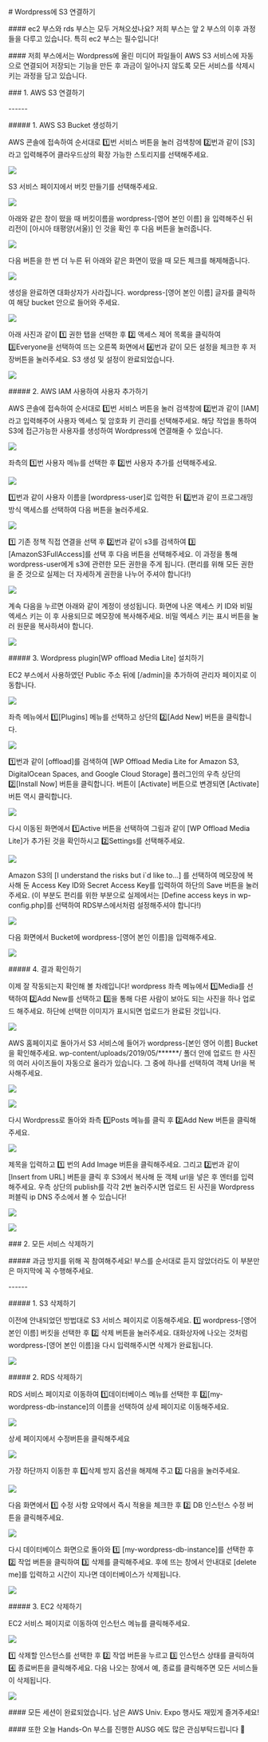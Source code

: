 \# Wordpress에 S3 연결하기

\#### ec2 부스와 rds 부스는 모두 거쳐오셨나요? 저희 부스는 앞 2 부스의 이후 과정들을 다루고 있습니다. 특히 ec2 부스는 필수입니다!

\#### 저희 부스에서는 Wordpress에 올린 미디어 파일들이 AWS S3 서비스에 자동으로 연결되어 저장되는 기능을 만든 후 과금이 일어나지 않도록 모든 서비스를 삭제시키는 과정을 담고 있습니다.



\### 1. AWS S3 연결하기

\------

\##### 1. AWS S3 Bucket 생성하기

AWS 콘솔에 접속하여 순서대로 1️⃣번 서비스 버튼을 눌러 검색창에 2️⃣번과 같이 [S3] 라고 입력해주어 클라우드상의 확장 가능한 스토리지를 선택해주세요.

![](</Users/yebonkim/Desktop/folder/ausg/%E1%84%89%E1%85%AE%E1%86%A8%E1%84%86%E1%85%A7%E1%86%BC%E1%84%8B%E1%85%A7%E1%84%83%E1%85%A2Univ/aws-univ-expo/s3/images/s3_1.png>)

S3 서비스 페이지에서 버킷 만들기를 선택해주세요.

![](</Users/yebonkim/Desktop/folder/ausg/%E1%84%89%E1%85%AE%E1%86%A8%E1%84%86%E1%85%A7%E1%86%BC%E1%84%8B%E1%85%A7%E1%84%83%E1%85%A2Univ/aws-univ-expo/s3/images/s3_2.png>)

아래와 같은 창이 떴을 때 버킷이름을 wordpress-[영어 본인 이름] 을 입력해주신 뒤 리전이 [아시아 태평양(서울)] 인 것을 확인 후 다음 버튼을 눌러줍니다. 

![](</Users/yebonkim/Desktop/folder/ausg/%E1%84%89%E1%85%AE%E1%86%A8%E1%84%86%E1%85%A7%E1%86%BC%E1%84%8B%E1%85%A7%E1%84%83%E1%85%A2Univ/aws-univ-expo/s3/images/s3_3.png>)

다음 버튼을 한 번 더 누른 뒤 아래와 같은 화면이 떴을 때 모든 체크를 해제해줍니다.

![](</Users/yebonkim/Desktop/folder/ausg/%E1%84%89%E1%85%AE%E1%86%A8%E1%84%86%E1%85%A7%E1%86%BC%E1%84%8B%E1%85%A7%E1%84%83%E1%85%A2Univ/aws-univ-expo/s3/images/s3_4.png>)

생성을 완료하면 대화상자가 사라집니다. wordpress-[영어 본인 이름] 글자를 클릭하여 해당 bucket 안으로 들어와 주세요.

![](</Users/yebonkim/Desktop/folder/ausg/%E1%84%89%E1%85%AE%E1%86%A8%E1%84%86%E1%85%A7%E1%86%BC%E1%84%8B%E1%85%A7%E1%84%83%E1%85%A2Univ/aws-univ-expo/s3/images/s3_5.png>)

아래 사진과 같이 1️⃣ 권한 탭을 선택한 후 2️⃣ 액세스 제어 목록을 클릭하여 3️⃣Everyone을 선택하여 뜨는 오른쪽 화면에서 4️⃣번과 같이 모든 설정을 체크한 후 저장버튼을 눌러주세요. S3 생성 및 설정이 완료되었습니다.

![](</Users/yebonkim/Desktop/folder/ausg/%E1%84%89%E1%85%AE%E1%86%A8%E1%84%86%E1%85%A7%E1%86%BC%E1%84%8B%E1%85%A7%E1%84%83%E1%85%A2Univ/aws-univ-expo/s3/images/s3_6.png>)

\##### 2. AWS IAM 사용하여 사용자 추가하기

AWS 콘솔에 접속하여 순서대로 1️⃣번 서비스 버튼을 눌러 검색창에 2️⃣번과 같이 [IAM] 라고 입력해주어 사용자 엑세스 및 암호화 키 관리를 선택해주세요. 해당 작업을 통하여 S3에 접근가능한 사용자를 생성하여 Wordpress에 연결해줄 수 있습니다.

![](</Users/yebonkim/Desktop/folder/ausg/%E1%84%89%E1%85%AE%E1%86%A8%E1%84%86%E1%85%A7%E1%86%BC%E1%84%8B%E1%85%A7%E1%84%83%E1%85%A2Univ/aws-univ-expo/s3/images/iam_1.png>)

좌측의 1️⃣번 사용자 메뉴를 선택한 후 2️⃣번 사용자 추가를 선택해주세요.

![](</Users/yebonkim/Desktop/folder/ausg/%E1%84%89%E1%85%AE%E1%86%A8%E1%84%86%E1%85%A7%E1%86%BC%E1%84%8B%E1%85%A7%E1%84%83%E1%85%A2Univ/aws-univ-expo/s3/images/iam_2.png>)

1️⃣번과 같이 사용자 이름을 [wordpress-user]로 입력한 뒤 2️⃣번과 같이 프로그래밍 방식 액세스를 선택하여 다음 버튼을 눌러주세요.

![](</Users/yebonkim/Desktop/folder/ausg/%E1%84%89%E1%85%AE%E1%86%A8%E1%84%86%E1%85%A7%E1%86%BC%E1%84%8B%E1%85%A7%E1%84%83%E1%85%A2Univ/aws-univ-expo/s3/images/iam_3.png>)

1️⃣ 기존 정책 직접 연결을 선택 후 2️⃣번과 같이 s3를 검색하여 3️⃣ [AmazonS3FullAccess]를 선택 후 다음 버튼을 선택해주세요. 이 과정을 통해 wordpress-user에게 s3에 관련한 모든 권한을 주게 됩니다. (편리를 위해 모든 권한을 준 것으로 실제는 더 자세하게 권한을 나누어 주셔야 합니다!)

![](</Users/yebonkim/Desktop/folder/ausg/%E1%84%89%E1%85%AE%E1%86%A8%E1%84%86%E1%85%A7%E1%86%BC%E1%84%8B%E1%85%A7%E1%84%83%E1%85%A2Univ/aws-univ-expo/s3/images/iam_4.png>)

계속 다음을 누르면 아래와 같이 계정이 생성됩니다. 화면에 나온 액세스 키 ID와 비밀 엑세스 키는 이 후 사용되므로 메모장에 복사해주세요. 비밀 엑세스 키는 표시 버튼을 눌러 원문을 복사하셔야 합니다.

![](</Users/yebonkim/Desktop/folder/ausg/%E1%84%89%E1%85%AE%E1%86%A8%E1%84%86%E1%85%A7%E1%86%BC%E1%84%8B%E1%85%A7%E1%84%83%E1%85%A2Univ/aws-univ-expo/s3/images/iam_5.png>)

\##### 3. Wordpress plugin[WP offload Media Lite] 설치하기

EC2 부스에서 사용하였던 Public 주소 뒤에 [/admin]을 추가하여 관리자 페이지로 이동합니다.

![](</Users/yebonkim/Desktop/folder/ausg/%E1%84%89%E1%85%AE%E1%86%A8%E1%84%86%E1%85%A7%E1%86%BC%E1%84%8B%E1%85%A7%E1%84%83%E1%85%A2Univ/aws-univ-expo/s3/images/wp_1.png>)

좌측 메뉴에서 1️⃣[Plugins] 메뉴를 선택하고 상단의 2️⃣[Add New] 버튼을 클릭합니다.

![](/Users/yebonkim/Desktop/folder/ausg/%E1%84%89%E1%85%AE%E1%86%A8%E1%84%86%E1%85%A7%E1%86%BC%E1%84%8B%E1%85%A7%E1%84%83%E1%85%A2Univ/aws-univ-expo/s3/images/wp_2.png)

1️⃣번과 같이 [offload]를 검색하여 [WP Offload Media Lite for Amazon S3, DigitalOcean Spaces, and Google Cloud Storage] 플러그인의 우측 상단의 2️⃣[Install Now] 버튼을 클릭합니다. 버튼이 [Activate] 버튼으로 변경되면 [Activate] 버튼 역시 클릭합니다.

![](/Users/yebonkim/Desktop/folder/ausg/%E1%84%89%E1%85%AE%E1%86%A8%E1%84%86%E1%85%A7%E1%86%BC%E1%84%8B%E1%85%A7%E1%84%83%E1%85%A2Univ/aws-univ-expo/s3/images/wp_3.png)

다시 이동된 화면에서 1️⃣Active 버튼을 선택하여 그림과 같이 [WP Offload Media Lite]가 추가된 것을 확인하시고 2️⃣Settings를 선택해주세요.

![](/Users/yebonkim/Desktop/folder/ausg/%E1%84%89%E1%85%AE%E1%86%A8%E1%84%86%E1%85%A7%E1%86%BC%E1%84%8B%E1%85%A7%E1%84%83%E1%85%A2Univ/aws-univ-expo/s3/images/wp_4.png)

Amazon S3의 [I understand the risks but i`d like to...] 를 선택하여 메모장에 복사해 둔 Access Key ID와 Secret Access Key를 입력하여 하단의 Save 버튼을 눌러주세요. (이 부분도 편리를 위한 부분으로 실제에서는 [Define access keys in wp-config.php]를 선택하여 RDS부스에서처럼 설정해주셔야 합니다!)

![](/Users/yebonkim/Desktop/folder/ausg/%E1%84%89%E1%85%AE%E1%86%A8%E1%84%86%E1%85%A7%E1%86%BC%E1%84%8B%E1%85%A7%E1%84%83%E1%85%A2Univ/aws-univ-expo/s3/images/wp_5.png)

다음 화면에서 Bucket에 wordpress-[영어 본인 이름]을 입력해주세요.

![](/Users/yebonkim/Desktop/folder/ausg/%E1%84%89%E1%85%AE%E1%86%A8%E1%84%86%E1%85%A7%E1%86%BC%E1%84%8B%E1%85%A7%E1%84%83%E1%85%A2Univ/aws-univ-expo/s3/images/wp_6.png)

\##### 4. 결과 확인하기

이제 잘 작동되는지 확인해 볼 차례입니다!  wordpress 좌측 메뉴에서 1️⃣Media를 선택하여 2️⃣Add New를 선택하고 3️⃣을 통해 다른 사람이 보아도 되는 사진을 하나 업로드 해주세요. 하단에 선택한 이미지가 표시되면 업로드가 완료된 것입니다.

![](/Users/yebonkim/Desktop/folder/ausg/%E1%84%89%E1%85%AE%E1%86%A8%E1%84%86%E1%85%A7%E1%86%BC%E1%84%8B%E1%85%A7%E1%84%83%E1%85%A2Univ/aws-univ-expo/s3/images/check_1.png)

AWS 홈페이지로 돌아가서 S3 서비스에 들어가 wordpress-[본인 영어 이름] Bucket을 확인해주세요. wp-content/uploads/2019/05/******/ 폴더 안에 업로드 한 사진의 여러 사이즈들이 자동으로 올라가 있습니다. 그 중에 하나를 선택하여 객체 Url을 복사해주세요.

![](/Users/yebonkim/Desktop/folder/ausg/%E1%84%89%E1%85%AE%E1%86%A8%E1%84%86%E1%85%A7%E1%86%BC%E1%84%8B%E1%85%A7%E1%84%83%E1%85%A2Univ/aws-univ-expo/s3/images/check_2.png)

![](/Users/yebonkim/Desktop/folder/ausg/%E1%84%89%E1%85%AE%E1%86%A8%E1%84%86%E1%85%A7%E1%86%BC%E1%84%8B%E1%85%A7%E1%84%83%E1%85%A2Univ/aws-univ-expo/s3/images/check_3.png)

다시 Wordpress로 돌아와 좌측 1️⃣Posts 메뉴를 클릭 후 2️⃣Add New 버튼을 클릭해주세요. 

![](/Users/yebonkim/Desktop/folder/ausg/%E1%84%89%E1%85%AE%E1%86%A8%E1%84%86%E1%85%A7%E1%86%BC%E1%84%8B%E1%85%A7%E1%84%83%E1%85%A2Univ/aws-univ-expo/s3/images/check_4.png)

제목을 입력하고 1️⃣ 번의 Add Image 버튼을 클릭해주세요. 그리고 2️⃣번과 같이 [Insert from URL] 버튼을 클릭 후 S3에서 복사해 둔 객체 url을 넣은 후 엔터를 입력해주세요. 우측 상단의 publish를 각각 2번 눌러주시면 업로드 된 사진을 Wordpress 퍼블릭 ip DNS 주소에서 볼 수 있습니다!

![](/Users/yebonkim/Desktop/folder/ausg/%E1%84%89%E1%85%AE%E1%86%A8%E1%84%86%E1%85%A7%E1%86%BC%E1%84%8B%E1%85%A7%E1%84%83%E1%85%A2Univ/aws-univ-expo/s3/images/check_5.png)

![](/Users/yebonkim/Desktop/folder/ausg/%E1%84%89%E1%85%AE%E1%86%A8%E1%84%86%E1%85%A7%E1%86%BC%E1%84%8B%E1%85%A7%E1%84%83%E1%85%A2Univ/aws-univ-expo/s3/images/check_6.png)





\### 2. 모든 서비스 삭제하기

\##### 과금 방지를 위해 꼭 참여해주세요! 부스를 순서대로 듣지 않았더라도 이 부분만은 마지막에 꼭 수행해주세요. 

\------

\##### 1. S3 삭제하기

이전에 안내되었던 방법대로 S3 서비스 페이지로 이동해주세요. 1️⃣ wordpress-[영어 본인 이름] 버킷을 선택한 후 2️⃣ 삭제 버튼을 눌러주세요. 대화상자에 나오는 것처럼 wordpress-[영어 본인 이름]을 다시 입력해주시면 삭제가 완료됩니다.

![](/Users/yebonkim/Desktop/folder/ausg/%E1%84%89%E1%85%AE%E1%86%A8%E1%84%86%E1%85%A7%E1%86%BC%E1%84%8B%E1%85%A7%E1%84%83%E1%85%A2Univ/aws-univ-expo/s3/images/delete_1.png)



\##### 2.  RDS 삭제하기

RDS 서비스 페이지로 이동하여 1️⃣데이터베이스 메뉴를 선택한 후  2️⃣[my-wordpress-db-instance]의 이름을 선택하여 상세 페이지로 이동해주세요.

![](/Users/yebonkim/Desktop/folder/ausg/%E1%84%89%E1%85%AE%E1%86%A8%E1%84%86%E1%85%A7%E1%86%BC%E1%84%8B%E1%85%A7%E1%84%83%E1%85%A2Univ/aws-univ-expo/s3/images/delete_2.png)

상세 페이지에서 수정버튼을 클릭해주세요

![](/Users/yebonkim/Desktop/folder/ausg/%E1%84%89%E1%85%AE%E1%86%A8%E1%84%86%E1%85%A7%E1%86%BC%E1%84%8B%E1%85%A7%E1%84%83%E1%85%A2Univ/aws-univ-expo/s3/images/delete_3.png)

가장 하단까지 이동한 후 1️⃣삭제 방지 옵션을 해제해 주고 2️⃣ 다음을 눌러주세요.

![](/Users/yebonkim/Desktop/folder/ausg/%E1%84%89%E1%85%AE%E1%86%A8%E1%84%86%E1%85%A7%E1%86%BC%E1%84%8B%E1%85%A7%E1%84%83%E1%85%A2Univ/aws-univ-expo/s3/images/delete_4.png)

다음 화면에서 1️⃣ 수정 사항 요약에서 즉시 적용을 체크한 후 2️⃣ DB 인스턴스 수정 버튼을 클릭해주세요.

![](/Users/yebonkim/Desktop/folder/ausg/%E1%84%89%E1%85%AE%E1%86%A8%E1%84%86%E1%85%A7%E1%86%BC%E1%84%8B%E1%85%A7%E1%84%83%E1%85%A2Univ/aws-univ-expo/s3/images/delete_5.png)

다시 데이터베이스 화면으로 돌아와 1️⃣ [my-wordpress-db-instance]를 선택한 후 2️⃣ 작업 버튼을 클릭하여 3️⃣ 삭제를 클릭해주세요. 후에 뜨는 창에서 안내대로 [delete me]를 입력하고 시간이 지나면 데이터베이스가 삭제됩니다.

![](/Users/yebonkim/Desktop/folder/ausg/%E1%84%89%E1%85%AE%E1%86%A8%E1%84%86%E1%85%A7%E1%86%BC%E1%84%8B%E1%85%A7%E1%84%83%E1%85%A2Univ/aws-univ-expo/s3/images/delete_6.png)



\##### 3. EC2 삭제하기

EC2 서비스 페이지로 이동하여 인스턴스 메뉴를 클릭해주세요.

![](/Users/yebonkim/Desktop/folder/ausg/%E1%84%89%E1%85%AE%E1%86%A8%E1%84%86%E1%85%A7%E1%86%BC%E1%84%8B%E1%85%A7%E1%84%83%E1%85%A2Univ/aws-univ-expo/s3/images/delete_7.png)

1️⃣ 삭제할 인스턴스를 선택한 후 2️⃣ 작업 버튼을 누르고 3️⃣ 인스턴스 상태를 클릭하여 4️⃣ 종료버튼을 클릭해주세요. 다음 나오는 창에서 예, 종료를 클릭해주면 모든 서비스들이 삭제됩니다.

![](/Users/yebonkim/Desktop/folder/ausg/%E1%84%89%E1%85%AE%E1%86%A8%E1%84%86%E1%85%A7%E1%86%BC%E1%84%8B%E1%85%A7%E1%84%83%E1%85%A2Univ/aws-univ-expo/s3/images/delete_8.png)



\#### 모든 세션이 완료되었습니다. 남은 AWS Univ. Expo 행사도 재밌게 즐겨주세요!

\#### 또한 오늘 Hands-On 부스를 진행한 AUSG 에도 많은 관심부탁드립니다 🤗
